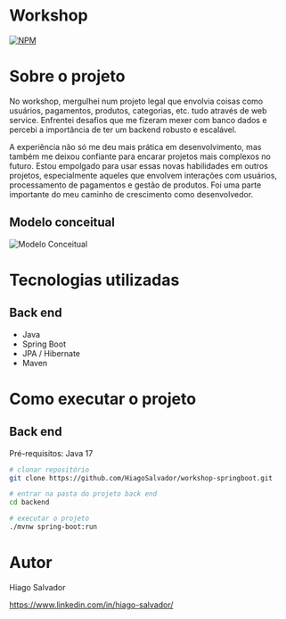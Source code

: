 # Workshop 
[![NPM](https://img.shields.io/npm/l/react)](https://github.com/HiagoSalvador/workshop-springboot/blob/main/LICENSE) 

# Sobre o projeto



No workshop, mergulhei num projeto legal que envolvia coisas como usuários, pagamentos, produtos, categorias, etc. tudo através de web service.  Enfrentei desafios que me fizeram mexer com banco dados e percebi a importância de ter um backend robusto e escalável.

A experiência não só me deu mais prática em desenvolvimento, mas também me deixou confiante para encarar projetos mais complexos no futuro. Estou empolgado para usar essas novas habilidades em outros projetos, especialmente aqueles que envolvem interações com usuários, processamento de pagamentos e gestão de produtos. Foi uma parte importante do meu caminho de crescimento como desenvolvedor.


## Modelo conceitual
![Modelo Conceitual](https://github.com/HiagoSalvador/workshop-springboot/assets/126590869/816c3285-022a-4888-86df-1bde9dadf99a)

# Tecnologias utilizadas
## Back end
- Java
- Spring Boot
- JPA / Hibernate
- Maven

# Como executar o projeto

## Back end
Pré-requisitos: Java 17

```bash
# clonar repositório
git clone https://github.com/HiagoSalvador/workshop-springboot.git

# entrar na pasta do projeto back end
cd backend

# executar o projeto  
./mvnw spring-boot:run
```






# Autor

Hiago Salvador

https://www.linkedin.com/in/hiago-salvador/
